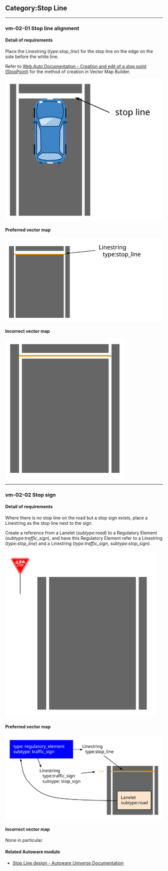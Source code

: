 ## Category:Stop Line

---

### vm-02-01 Stop line alignment

#### Detail of requirements <!-- omit in toc -->

Place the Linestring (_type:stop_line_) for the stop line on the edge on the side before the white line.

Refer to [Web.Auto Documentation - Creation and edit of a stop point (StopPoint)](https://docs.web.auto/en/user-manuals/vector-map-builder/how-to-use/edit-maps#creation-and-edit-of-a-stop-point-stoppoint) for the method of creation in Vector Map Builder.

![svg](../assets/vm-02-01_1.svg)

#### Preferred vector map <!-- omit in toc -->

![svg](../assets/vm-02-01_2.svg)

#### Incorrect vector map <!-- omit in toc -->

![svg](../assets/vm-02-01_3.svg)

---

### vm-02-02 Stop sign

#### Detail of requirements <!-- omit in toc -->

Where there is no stop line on the road but a stop sign exists, place a Linestring as the stop line next to the sign.

Create a reference from a Lanelet (_subtype:road_) to a Regulatory Element (_subtype:traffic_sign_), and have this Regulatory Element refer to a Linestring (_type:stop_line_) and a Linestring (_type:traffic_sign, subtype:stop_sign)_.

![svg](../assets/vm-02-02_1.svg)

#### Preferred vector map <!-- omit in toc -->

![svg](../assets/vm-02-02_2.svg)

#### Incorrect vector map <!-- omit in toc -->

None in particular.

#### Related Autoware module

- [Stop Line design - Autoware Universe Documentation](https://autowarefoundation.github.io/autoware.universe/main/planning/behavior_velocity_planner/autoware_behavior_velocity_stop_line_module/)
